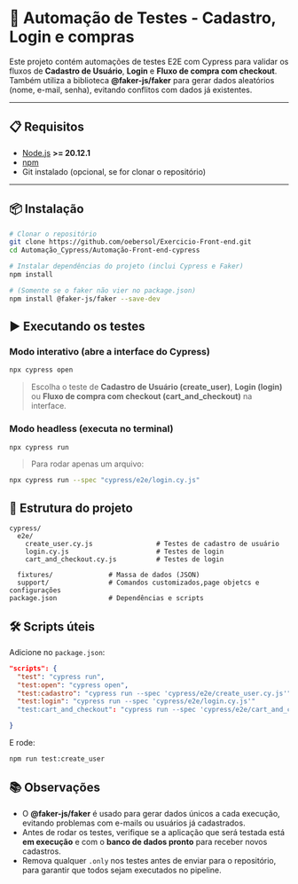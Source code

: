 # 🧪 Automação de Testes - Cadastro, Login e compras

Este projeto contém automações de testes E2E com Cypress para validar os fluxos de **Cadastro de Usuário**, **Login** e **Fluxo de compra com checkout**.
Também utiliza a biblioteca **@faker-js/faker** para gerar dados aleatórios (nome, e-mail, senha), evitando conflitos com dados já existentes.

---

## 📋 Requisitos

- [Node.js](https://nodejs.org/) **>= 20.12.1**
- [npm](https://www.npmjs.com/)
- Git instalado (opcional, se for clonar o repositório)

---

## 📦 Instalação
```bash
# Clonar o repositório
git clone https://github.com/oebersol/Exercicio-Front-end.git
cd Automação_Cypress/Automação-Front-end-cypress

# Instalar dependências do projeto (inclui Cypress e Faker)
npm install

# (Somente se o faker não vier no package.json)
npm install @faker-js/faker --save-dev
```

## ▶️ Executando os testes
### Modo interativo (abre a interface do Cypress)
```bash
npx cypress open
```
> Escolha o teste de **Cadastro de Usuário (create_user)**, **Login (login)** ou **Fluxo de compra com checkout (cart_and_checkout)** na interface.

### Modo headless (executa no terminal)
```bash
npx cypress run
```
> Para rodar apenas um arquivo:
```bash
npx cypress run --spec "cypress/e2e/login.cy.js"
```

## 📂 Estrutura do projeto
```
cypress/
  e2e/
    create_user.cy.js                # Testes de cadastro de usuário
    login.cy.js                      # Testes de login
    cart_and_checkout.cy.js          # Testes de login

  fixtures/              # Massa de dados (JSON)
  support/               # Comandos customizados,page objetcs e configurações
package.json             # Dependências e scripts
```

## 🛠 Scripts úteis
Adicione no `package.json`:
```json
"scripts": {
  "test": "cypress run",
  "test:open": "cypress open",
  "test:cadastro": "cypress run --spec 'cypress/e2e/create_user.cy.js'",
  "test:login": "cypress run --spec 'cypress/e2e/login.cy.js'"
  "test:cart_and_checkout": "cypress run --spec 'cypress/e2e/cart_and_checkout.cy.js'"

}
```
E rode:
```bash
npm run test:create_user
```

## 📚 Observações
- O **@faker-js/faker** é usado para gerar dados únicos a cada execução, evitando problemas com e-mails ou usuários já cadastrados.
- Antes de rodar os testes, verifique se a aplicação que será testada está **em execução** e com o **banco de dados pronto** para receber novos cadastros.
- Remova qualquer `.only` nos testes antes de enviar para o repositório, para garantir que todos sejam executados no pipeline.

